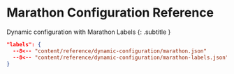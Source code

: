 # Marathon Configuration Reference

Dynamic configuration with Marathon Labels
{: .subtitle }

```json
"labels": {
  --8<-- "content/reference/dynamic-configuration/marathon.json"
  --8<-- "content/reference/dynamic-configuration/marathon-labels.json"
}
```
